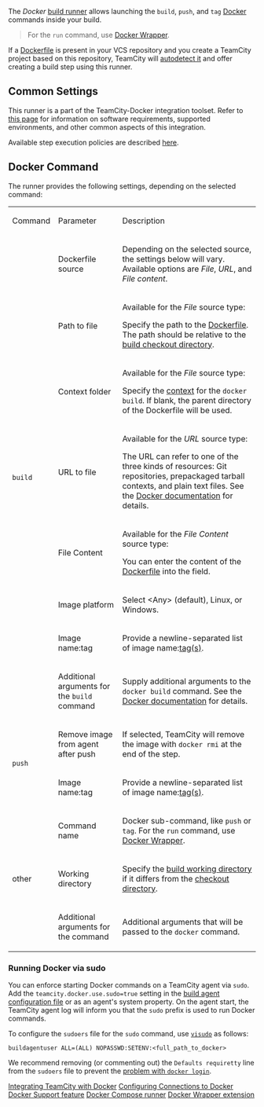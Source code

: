 [//]: # (title: Docker)
[//]: # (auxiliary-id: Docker)

The _Docker_ [build runner](build-runner.md) allows launching the `build`, `push`, and `tag` [Docker](https://www.docker.com/) commands inside your build.

>For the `run` command, use [Docker Wrapper](docker-wrapper.md).

If a [Dockerfile](https://docs.docker.com/engine/reference/builder/) is present in your VCS repository and you create a TeamCity project based on this repository, TeamCity will [autodetect it](configuring-build-steps.md#Autodetecting+build+steps) and offer creating a build step using this runner.

## Common Settings

This runner is a part of the TeamCity-Docker integration toolset. Refer to [this page](integrating-teamcity-with-docker.md) for information on software requirements, supported environments, and other common aspects of this integration.

Available step execution policies are described [here](configuring-build-steps.md#Execution+policy).

## Docker Command

The runner provides the following settings, depending on the selected command:

<table><tr>

<td>

Command

</td>

<td>

Parameter

</td>

<td>

Description

</td></tr>

<tr>

<td rowspan="8">

`build`

</td>

<td id="Docker_build" auxiliary-id="Docker build">

Dockerfile source

</td>

<td>

Depending on the selected source, the settings below will vary. Available options are _File_, _URL_, and _File content_.

</td></tr><tr>

<td>

Path to file

</td>

<td>

Available for the _File_ source type:

Specify the path to the [Dockerfile](https://docs.docker.com/engine/reference/builder/). The path should be relative to the [build checkout directory](build-checkout-directory.md).

</td></tr><tr>

<td>

Context folder

</td>

<td>

Available for the _File_ source type:

Specify the [context](https://docs.docker.com/engine/reference/commandline/build/#extended-description) for the `docker build`. If blank, the parent directory of the Dockerfile will be used.

</td></tr><tr>

<td>

URL to file

</td>

<td>

Available for the _URL_ source type:

The URL can refer to one of the three kinds of resources: Git repositories, prepackaged tarball contexts, and plain text files. See the [Docker documentation](https://docs.docker.com/engine/reference/commandline/build/#extended-description) for details.

</td></tr><tr>

<td>

File Content

</td>

<td>

Available for the _File Content_ source type:

You can enter the content of the [Dockerfile](https://docs.docker.com/engine/reference/builder/) into the field.

</td></tr><tr>

<td>

Image platform

</td>

<td>

Select \<Any\> (default), Linux, or Windows.

</td></tr><tr>

<td>

Image name:tag

</td>

<td>

Provide a newline-separated list of image name:[tag(s)](https://docs.docker.com/engine/reference/commandline/tag/).

</td></tr><tr>

<td>

Additional arguments for the `build` command

</td>

<td>

Supply additional arguments to the `docker build` command. See the [Docker documentation](https://docs.docker.com/engine/reference/commandline/build/) for details.

</td></tr><tr>

<td rowspan="2">

`push`

</td>

<td>

Remove image from agent after push

</td>

<td>

If selected, TeamCity will remove the image with `docker rmi` at the end of the step.

</td></tr><tr>

<td>

Image name:tag

</td>

<td>

Provide a newline-separated list of image name:[tag(s)](https://docs.docker.com/engine/reference/commandline/tag/).

</td></tr><tr>

<td rowspan="3">

other

</td>

<td>

Command name

</td>

<td>

Docker sub-command, like `push` or `tag`. For the `run` command, use [Docker Wrapper](docker-wrapper.md).

</td></tr><tr>

<td>

Working directory

</td>

<td>

Specify the [build working directory](build-working-directory.md) if it differs from the [checkout directory](build-checkout-directory.md).

</td></tr><tr>

<td>

Additional arguments for the command

</td>

<td>

Additional arguments that will be passed to the `docker` command.

</td></tr></table>

### Running Docker via sudo

You can enforce starting Docker commands on a TeamCity agent via `sudo`. Add the `teamcity.docker.use.sudo=true` setting in the [build agent configuration file](configure-agent-installation.md) or as an agent's system property. On the agent start, the TeamCity agent log will inform you that the `sudo` prefix is used to run Docker commands.

To configure the `sudoers` file for the `sudo` command, use [`visudo`](https://www.sudo.ws/man/1.8.17/visudo.man.html) as follows:

```Shell
buildagentuser ALL=(ALL) NOPASSWD:SETENV:<full_path_to_docker>

```

We recommend removing (or commenting out) the `Defaults requiretty` line from the `sudoers` file to prevent the [problem with `docker login`](https://youtrack.jetbrains.com/issue/TW-60990).
 
<seealso>
        <category ref="admin-guide">
            <a href="integrating-teamcity-with-docker.md">Integrating TeamCity with Docker</a>
            <a href="configuring-connections-to-docker.md">Configuring Connections to Docker</a>
            <a href="docker-support.md">Docker Support feature</a>
            <a href="docker-compose.md">Docker Compose runner</a>
            <a href="docker-wrapper.md">Docker Wrapper extension</a>
        </category>
</seealso>